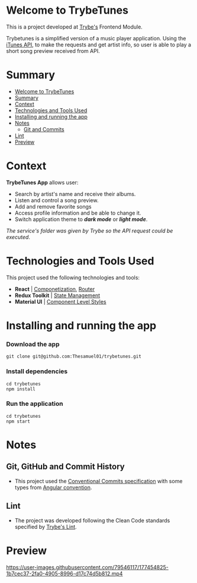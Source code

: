 # Welcome to TrybeTunes
This is a project developed at [Trybe's](https://www.betrybe.com/) Frontend Module.

Trybetunes is a simplified version of a music player application. Using the [iTunes API](https://developer.apple.com/library/archive/documentation/AudioVideo/Conceptual/iTuneSearchAPI/index.html#//apple_ref/doc/uid/TP40017632-CH3-SW1),
to make the requests and get artist info, so user is able to play a short song preview received from API.


# Summary
- [Welcome to TrybeTunes](#welcome-to-trybetunes)
- [Summary](#summary)
- [Context](#context)
- [Technologies and Tools Used](#technologies-and-tools-used)
- [Installing and running the app](#installing-and-running-the-app)
- [Notes](#notes)
  - [Git and Commits](#git-github-and-commit-history)
- [Lint](#lint)
- [Preview](#preview)


# Context
__TrybeTunes App__ allows user:
 * Search by artist's name and receive their albums.
 * Listen and control a song preview.
 * Add and remove favorite songs
 * Access profile information and be able to change it.
 * Switch application theme to ***dark mode*** or ***light mode***.

*The service's folder was given by Trybe so the API request could be executed*.

# Technologies and Tools Used
This project used the following technologies and tools:
  * __React__ | [Componetization](https://reactjs.org/docs/thinking-in-react.html), [Router](https://blog.pshrmn.com/simple-react-router-v4-tutorial/)
  * __Redux Toolkit__ | [State Management](https://redux-toolkit.js.org/introduction/getting-started)
  * __Material UI__ | [Component Level Styles](https://mui.com/pt/material-ui/getting-started/overview/) 


# Installing and running the app
### Download the app
```
git clone git@github.com:Thesamuel01/trybetunes.git
```
### Install dependencies
```
cd trybetunes
npm install
```
### Run the application
```
cd trybetunes
npm start
```

# Notes
## Git, GitHub and Commit History
- This project used the [Conventional Commits specification](https://www.conventionalcommits.org/en/v1.0.0/) with some types from [Angular convention](https://github.com/angular/angular/blob/22b96b9/CONTRIBUTING.md#-commit-message-guidelines).

## Lint
- The project was developed following the Clean Code standards specified by [Trybe's Lint](https://github.com/betrybe/eslint-config-trybe).


# Preview




https://user-images.githubusercontent.com/79546117/177454825-1b7cec37-2fa0-4905-8996-d17c74d5b812.mp4



